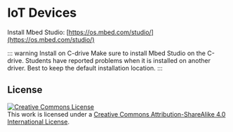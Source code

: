 # IoT Devices

Install Mbed Studio: [https://os.mbed.com/studio/](https://os.mbed.com/studio/)

::: warning Install on C-drive
Make sure to install Mbed Studio on the C-drive. Students have reported problems when it is installed on another driver. Best to keep the default installation location.
:::

## License

<a rel="license" href="http://creativecommons.org/licenses/by-sa/4.0/"><img alt="Creative Commons License" style="border-width:0" src="https://i.creativecommons.org/l/by-sa/4.0/88x31.png" /></a><br />This work is licensed under a <a rel="license" href="http://creativecommons.org/licenses/by-sa/4.0/">Creative Commons Attribution-ShareAlike 4.0 International License</a>.
